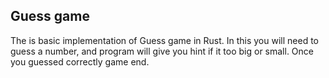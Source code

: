 ## Guess game
The is basic implementation of Guess game in Rust. In this you will need to guess a number, and program will give you hint if it too big or small. Once you guessed correctly game end.
